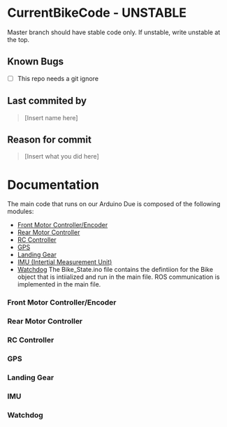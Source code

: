  # CurrentBikeCode - UNSTABLE
 Master branch should have stable code only. If unstable, write unstable at the top.

 ## Known Bugs
  - [ ] This repo needs a git ignore
 
 ## Last commited by
 >[Insert name here]
 
 ## Reason for commit
>[Insert what you did here]


# Documentation
The main code that runs on our Arduino Due is composed of the following modules:
* [Front Motor Controller/Encoder](https://github.com/CornellAutonomousBikeTeam/CurrentBikeCode/blob/master/README.md#front_motor_controller/encoder)
* [Rear Motor Controller](https://github.com/CornellAutonomousBikeTeam/CurrentBikeCode/blob/master/README.md#rear_motor_controller)
* [RC Controller](https://github.com/CornellAutonomousBikeTeam/CurrentBikeCode/blob/master/README.md#rccontroller)
* [GPS](https://github.com/CornellAutonomousBikeTeam/CurrentBikeCode/blob/master/README.md#gps)
* [Landing Gear](https://github.com/CornellAutonomousBikeTeam/CurrentBikeCode/blob/master/README.md#landinggear)
* [IMU (Intertial Measurement Unit)](https://github.com/CornellAutonomousBikeTeam/CurrentBikeCode/blob/master/README.md#imu)
* [Watchdog](https://github.com/CornellAutonomousBikeTeam/blob/CurrentBikeCode/master/README.md#watchdog)
The Bike_State.ino file contains the defintiion for the Bike object that is intiialized and run in the main file. ROS communication is implemented in the main file.

### Front Motor Controller/Encoder
### Rear Motor Controller
### RC Controller
### GPS
### Landing Gear
### IMU
### Watchdog

